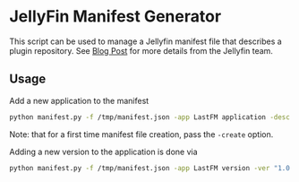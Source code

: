 JellyFin Manifest Generator
===
This script can be used to manage a Jellyfin manifest file that describes a plugin repository. See [Blog Post](https://jellyfin.org/posts/plugin-updates/) for more details from the Jellyfin team.

Usage
---
Add a new application to the manifest
```bash
python manifest.py -f /tmp/manifest.json -app LastFM application -desc "Scrobble LastFM plays with Jellyfin" -ov "A plugin that scrobbles your Jellyfin music to LastFM" -owner "Jesse Ward" -cat "music" -guid "ASDFSDF"
```

Note: that for a first time manifest file creation, pass the `-create` option.


Adding a new version to the application is done via
```bash
python manifest.py -f /tmp/manifest.json -app LastFM version -ver "1.0.0" -cl "This is my changelog text." -abi "10.6.0.0" -url "http://www.jesseward.com" -ts "2020-07-24"
```